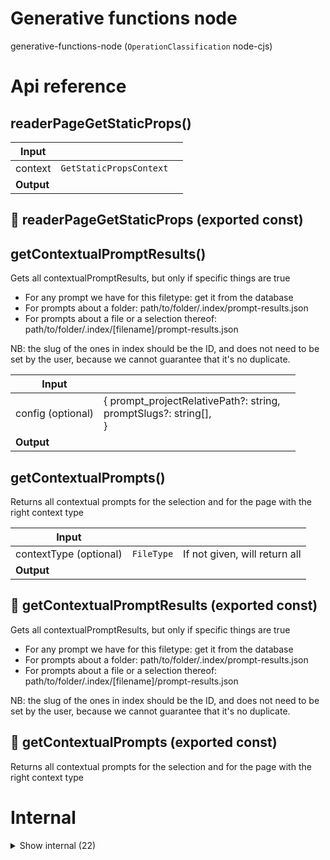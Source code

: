 # Generative functions node

generative-functions-node (`OperationClassification` node-cjs)



# Api reference

## readerPageGetStaticProps()

| Input      |    |    |
| ---------- | -- | -- |
| context | `GetStaticPropsContext` |  |
| **Output** |    |    |



## 📄 readerPageGetStaticProps (exported const)

## getContextualPromptResults()

Gets all contextualPromptResults, but only if specific things are true

- For any prompt we have for this filetype: get it from the database
- For prompts about a folder: path/to/folder/.index/prompt-results.json
- For prompts about a file or a selection thereof: path/to/folder/.index/[filename]/prompt-results.json

NB: the slug of the ones in index should be the ID, and does not need to be set by the user, because we cannot guarantee that it's no duplicate.


| Input      |    |    |
| ---------- | -- | -- |
| config (optional) | { prompt_projectRelativePath?: string, <br />promptSlugs?: string[], <br /> } |  |
| **Output** |    |    |



## getContextualPrompts()

Returns all contextual prompts for the selection and for the page with the right context type


| Input      |    |    |
| ---------- | -- | -- |
| contextType (optional) | `FileType` | If not given, will return all |,| scopeProjectRelativePath (optional) | string |  |,| isDev (optional) | boolean |  |
| **Output** |    |    |



## 📄 getContextualPromptResults (exported const)

Gets all contextualPromptResults, but only if specific things are true

- For any prompt we have for this filetype: get it from the database
- For prompts about a folder: path/to/folder/.index/prompt-results.json
- For prompts about a file or a selection thereof: path/to/folder/.index/[filename]/prompt-results.json

NB: the slug of the ones in index should be the ID, and does not need to be set by the user, because we cannot guarantee that it's no duplicate.


## 📄 getContextualPrompts (exported const)

Returns all contextual prompts for the selection and for the page with the right context type

# Internal

<details><summary>Show internal (22)</summary>
    
  # augmentMarkdown()

Now that I've written this all down, it seems to be a quite an expensive operation, but we never need to do it for ensire websites, just for one page, and the result can easily be cached. I need to write a regex function that matches all text from a list of searchterms in markdown except if it's part of a link or image, and reduce the matches, creating a new markdown string every time. I think there are algorithms though that are more efficient because if there are like thousands of matches on a 2mb text, the thing would take much longer. Maybe it's more efficient to split up the text in smaller pieces and do the regex for every piece individually. This would have a limitation that you can't select cross-section, but I don't think that's my usecase anyway. If we later add support for making statements about a chapter or subsection and stuff like that, this limitation can also be resolved.

Augments markdown in many ways for multiple purposes.

- Parse the markdown instead of showing the results as React buttons. The link to "#" alt can become the same as a nice AugmentedWord hover, when it's found to be a selection result, we can highlight the selection whenever we hover over a link with that same text as alt as well, and add that hover as a note at the end of the selection.
- ensure the parse parses `WordCombination`, `WordMatrix`, `Statement`, `AugmentedWord`, and `ContextualPromptResult`. It's a lot of work, but definitely worth it. Should be parsed as
- remove the parsing of everything in the markdown render. This is also the end of sending `AugmentedWord`s to the frontend

LATER:

- CTA's, headers, footers, ads (check how I was planning to get those at codestorys-node or so)
- Word frequency occurency styling
- Subtexts and subwords


| Input      |    |    |
| ---------- | -- | -- |
| - | | |
| **Output** |    |    |



## canSeeFileContent()

| Input      |    |    |
| ---------- | -- | -- |
| parameters (optional) | `Frontmatter` |  |,| isDev | boolean |  |
| **Output** | {  }   |    |



## canSeeFile()

TODO: use something like this to ensure we have the type safety and not work with strings >.<

```ts
import { frontmatterToObject } from "frontmatter-util";
import webMarkdownFileTsInterface from "markdown-types/db/ts-interfaces/webmarkdownfile.json";
```


| Input      |    |    |
| ---------- | -- | -- |
| parameters (optional) | `FolderContent` |  |,| isDev | boolean |  |
| **Output** | {  }   |    |



## expandFrontmatter()

| Input      |    |    |
| ---------- | -- | -- |
| frontmatter (optional) | `Frontmatter` |  |
| **Output** | {  }   |    |



## findClosestAbsolutePath()

| Input      |    |    |
| ---------- | -- | -- |
| absoluteQueryPath | string |  |
| **Output** |    |    |



## getContextualPromptsArray()

Wrapper around the database to support the usecase of storing a file in a custom location for contextualPrompts.


| Input      |    |    |
| ---------- | -- | -- |
| scopeProjectRelativePath (optional) | string | If available, will also get the scoped context |
| **Output** |    |    |



## getFirstFile()

Gets the first file in a directory:

Either readme or index, or the first file it finds.


| Input      |    |    |
| ---------- | -- | -- |
| fullPath | string |  |
| **Output** |    |    |



## getFolderRelativeScopeDbFilePath()

Function to centralise the convention of the db file location of a scoped prompt


| Input      |    |    |
| ---------- | -- | -- |
| filename (optional) | string |  |
| **Output** | `String`   |    |



## getReaderPageProps()

NB: this thing doesn't know about the basepath, it allows any path in the project.

Idea: would it be easy to allow for path outside of project as well?


| Input      |    |    |
| ---------- | -- | -- |
| basePath (optional) | string | BasePath for this project |,| queryPath | string | QueryPath as in the URL |,| isAdmin (optional) | boolean | If true, isDev will be overwritten to be false, even in prod |,| absoluteBasePath (optional) | string | If given, will be used instead of basePath, if it exists. |
| **Output** |    |    |



## makeMarkdownLink()

function that writes markdown for a text + url + alt. This may differ per platform in the end, for now I'll use my own: `["text"(alt)](url)`


| Input      |    |    |
| ---------- | -- | -- |
| - | | |
| **Output** | `String`   |    |



## readerPageGetStaticPaths()

NB: I can't do this with a fallback , because next.js doesn't include my docs folder into the bundle.

A solution could be to add the docs folder into the next.js folder or copy it...

https://github.com/vercel/next.js/discussions/32236?sort=new#discussioncomment-3029649

Ther are other workarounds here to make sure it ends up in the bundle.


| Input      |    |    |
| ---------- | -- | -- |
| - | | |
| **Output** |    |    |



## 📄 augmentMarkdown (exported const)

Now that I've written this all down, it seems to be a quite an expensive operation, but we never need to do it for ensire websites, just for one page, and the result can easily be cached. I need to write a regex function that matches all text from a list of searchterms in markdown except if it's part of a link or image, and reduce the matches, creating a new markdown string every time. I think there are algorithms though that are more efficient because if there are like thousands of matches on a 2mb text, the thing would take much longer. Maybe it's more efficient to split up the text in smaller pieces and do the regex for every piece individually. This would have a limitation that you can't select cross-section, but I don't think that's my usecase anyway. If we later add support for making statements about a chapter or subsection and stuff like that, this limitation can also be resolved.

Augments markdown in many ways for multiple purposes.

- Parse the markdown instead of showing the results as React buttons. The link to "#" alt can become the same as a nice AugmentedWord hover, when it's found to be a selection result, we can highlight the selection whenever we hover over a link with that same text as alt as well, and add that hover as a note at the end of the selection.
- ensure the parse parses `WordCombination`, `WordMatrix`, `Statement`, `AugmentedWord`, and `ContextualPromptResult`. It's a lot of work, but definitely worth it. Should be parsed as
- remove the parsing of everything in the markdown render. This is also the end of sending `AugmentedWord`s to the frontend

LATER:

- CTA's, headers, footers, ads (check how I was planning to get those at codestorys-node or so)
- Word frequency occurency styling
- Subtexts and subwords


## 📄 canSeeFileContent (exported const)

## 📄 canSeeFile (exported const)

TODO: use something like this to ensure we have the type safety and not work with strings >.<

```ts
import { frontmatterToObject } from "frontmatter-util";
import webMarkdownFileTsInterface from "markdown-types/db/ts-interfaces/webmarkdownfile.json";
```


## 📄 expandFrontmatter (exported const)

## 📄 findClosestAbsolutePath (exported const)

## 📄 getContextualPromptsArray (exported const)

Wrapper around the database to support the usecase of storing a file in a custom location for contextualPrompts.


## 📄 getFirstFile (exported const)

Gets the first file in a directory:

Either readme or index, or the first file it finds.


## 📄 getFolderRelativeScopeDbFilePath (exported const)

Function to centralise the convention of the db file location of a scoped prompt


## 📄 getReaderPageProps (exported const)

NB: this thing doesn't know about the basepath, it allows any path in the project.

Idea: would it be easy to allow for path outside of project as well?


## 📄 makeMarkdownLink (exported const)

function that writes markdown for a text + url + alt. This may differ per platform in the end, for now I'll use my own: `["text"(alt)](url)`


## 📄 readerPageGetStaticPaths (exported const)

NB: I can't do this with a fallback , because next.js doesn't include my docs folder into the bundle.

A solution could be to add the docs folder into the next.js folder or copy it...

https://github.com/vercel/next.js/discussions/32236?sort=new#discussioncomment-3029649

Ther are other workarounds here to make sure it ends up in the bundle.
  </details>

